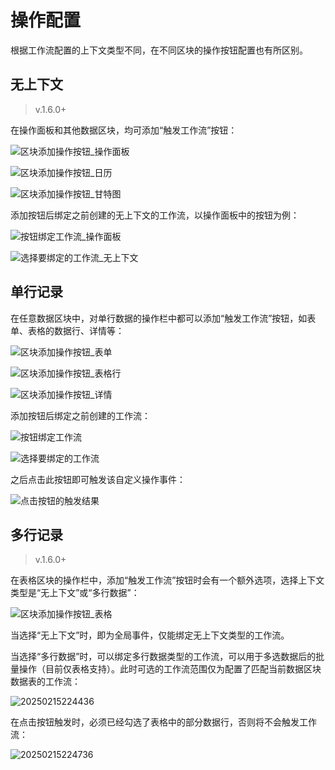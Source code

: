 # 操作配置

根据工作流配置的上下文类型不同，在不同区块的操作按钮配置也有所区别。

## 无上下文

> v.1.6.0+

在操作面板和其他数据区块，均可添加“触发工作流”按钮：

![区块添加操作按钮_操作面板](https://static-docs.nocobase.com/20250215221738.png)

![区块添加操作按钮_日历](https://static-docs.nocobase.com/20250215221942.png)

![区块添加操作按钮_甘特图](https://static-docs.nocobase.com/20250215221810.png)

添加按钮后绑定之前创建的无上下文的工作流，以操作面板中的按钮为例：

![按钮绑定工作流_操作面板](https://static-docs.nocobase.com/20250215222120.png)

![选择要绑定的工作流_无上下文](https://static-docs.nocobase.com/20250215222234.png)

## 单行记录

在任意数据区块中，对单行数据的操作栏中都可以添加“触发工作流”按钮，如表单、表格的数据行、详情等：

![区块添加操作按钮_表单](https://static-docs.nocobase.com/20240509165428.png)

![区块添加操作按钮_表格行](https://static-docs.nocobase.com/20240509165340.png)

![区块添加操作按钮_详情](https://static-docs.nocobase.com/20240509165545.png)

添加按钮后绑定之前创建的工作流：

![按钮绑定工作流](https://static-docs.nocobase.com/20240509165631.png)

![选择要绑定的工作流](https://static-docs.nocobase.com/20240509165658.png)

之后点击此按钮即可触发该自定义操作事件：

![点击按钮的触发结果](https://static-docs.nocobase.com/20240509170453.png)

## 多行记录

> v.1.6.0+

在表格区块的操作栏中，添加“触发工作流”按钮时会有一个额外选项，选择上下文类型是“无上下文”或“多行数据”：

![区块添加操作按钮_表格](https://static-docs.nocobase.com/20250215222507.png)

当选择“无上下文”时，即为全局事件，仅能绑定无上下文类型的工作流。

当选择“多行数据”时，可以绑定多行数据类型的工作流，可以用于多选数据后的批量操作（目前仅表格支持）。此时可选的工作流范围仅为配置了匹配当前数据区块数据表的工作流：

![20250215224436](https://static-docs.nocobase.com/20250215224436.png)

在点击按钮触发时，必须已经勾选了表格中的部分数据行，否则将不会触发工作流：

![20250215224736](https://static-docs.nocobase.com/20250215224736.png)
